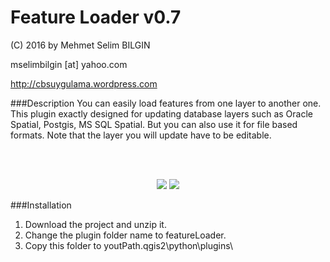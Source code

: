 Feature Loader v0.7
==========


(C) 2016 by Mehmet Selim BILGIN

mselimbilgin [at] yahoo.com

http://cbsuygulama.wordpress.com



###Description
You can easily load features from one layer to another one. This plugin exactly designed for updating database layers such as Oracle Spatial, Postgis, MS SQL Spatial. 
But you can also use it for file based formats. Note that the layer you will update have to be editable.


<p class="western"><br><br>
</p>

<p align="center">
  <img src="https://lh3.googleusercontent.com/w4Mmrxgef9Cs8fQBwjk6_Dh9DSMnOBUrbM5C_jPCSAYipUzdRIz1YgGpi6YtNC5rG6Nlth7WOl1XNsiHflvBcUbuy2JzClXHajfMxd8SY0gQDj0Ka2wbVUR4jo51kyoQDnoCQbIMMILwpgZpqS59JDIzIzLuryjfcsJsagYct78RgZf6_hX1XJ9Fxx82HFEEtLpev8KozpwmZ_yJLgR8ZAeGoMmgZhgHhfgGB47M7hSIovHGmQaWkQgTHhgPI7wnfJkf1NOs-6kAl4T5LhNcb19Whpql8ejvsNdbg5QcyWKNuXCFfIolYdTh6h0yyVqIXFq_ocntEhZNXd2VVAG-E_xOUKQBCHsH3XYK5VeEUYpPiHUd690WpkGMNmgbAeGG6nlRY_98CqcWJvvjLmNzYRv6eNnc2SGzpO6zJetUwwahkOdG6FUofYRvbqVMmknNsVcpXqwn3B_zzkO4lYIS5hirPkgi4h0UBIFLoxKrUO_hLYjDWqqxmYatUfyhH7ZphK3KHlCKG3l3x8cBZ71QXxA7heTYqScokt5jUZTqk0MK1u_qJB2W1FreVK-BLB3mXMMl=w455-h475-no" />
  <img src="https://lh3.googleusercontent.com/hCG5hS_286e8GzDJfdBlrehSvspnwK0joOxGcrwrygJPSuqZznls8XbUDbYLvl-lUuVvDsNfLhWA_5r-8KMAPWYPpsT9LXCcAqytl8nqIA8LaD0qsLDYZ3sc6iuVI6Z5LVYFZOiMJ4S6jvkI4XXl-ORrG5o_L6x9Lj5BsI23g_mnaOlLzuwnjq5BJXahdVHugUefc7hYsfr6zYbSEugoQntEnKVFUMCSDHPnit32KQDtFqfqc7zDOid2g61lAUi26uhHBcnL8ElS166GjGk45o4jw8zI_jrsCNw-m1fN1EbVhf8DcSx8dcKybOjh-fkrY_G-iiZY3TR_Bjzhp97YdoYtCLsc0MXqAa4CPjmu_a9efpNrvHcHQAN8-msxEALs_DlOLKVi-U955yu90ejI40EwDTOh70am2EaK1FjcC_v4K65izCTOEnpaqiSei_B2rtMRvCxWyaWOU2qlQR1rTeE4QjXYuXQ5X4bEoeG3i0TftL7sXET-s4OcIe0n_7c2aSIFztUqdzLUMjLLkJhJne1PBy7452zr-44lqqnAThrdoIHoHYUc62ksvs3_Hwesyf_9=w726-h578-no" />
</p>



###Installation

1. Download the project and unzip it.
2. Change the plugin folder name to featureLoader. 
3. Copy this folder to youtPath\.qgis2\python\plugins\  
